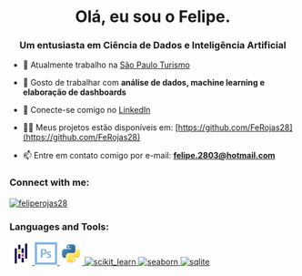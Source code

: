 <h1 align="center">Olá, eu sou o Felipe.</h1>
<h3 align="center">Um entusiasta em Ciência de Dados e Inteligência Artificial</h3>

- 🔭 Atualmente trabalho na [São Paulo Turismo](spturis.com)

- 🌱 Gosto de trabalhar com **análise de dados, machine learning e elaboração de dashboards**

- 💬 Conecte-se comigo no [LinkedIn](linkedin.com/in/felipe-fernandes-rojas)

- 👨‍💻 Meus projetos estão disponíveis em: [https://github.com/FeRojas28](https://github.com/FeRojas28)

- 📫 Entre em contato comigo por e-mail: **felipe.2803@hotmail.com**

<h3 align="left">Connect with me:</h3>
<p align="left">
<a href="https://kaggle.com/feliperojas28" target="blank"><img align="center" src="https://raw.githubusercontent.com/rahuldkjain/github-profile-readme-generator/master/src/images/icons/Social/kaggle.svg" alt="feliperojas28" height="30" width="40" /></a>
</p>

<h3 align="left">Languages and Tools:</h3>
<p align="left"> <a href="https://pandas.pydata.org/" target="_blank" rel="noreferrer"> <img src="https://raw.githubusercontent.com/devicons/devicon/2ae2a900d2f041da66e950e4d48052658d850630/icons/pandas/pandas-original.svg" alt="pandas" width="40" height="40"/> </a> <a href="https://www.photoshop.com/en" target="_blank" rel="noreferrer"> <img src="https://raw.githubusercontent.com/devicons/devicon/master/icons/photoshop/photoshop-line.svg" alt="photoshop" width="40" height="40"/> </a> <a href="https://www.python.org" target="_blank" rel="noreferrer"> <img src="https://raw.githubusercontent.com/devicons/devicon/master/icons/python/python-original.svg" alt="python" width="40" height="40"/> </a> <a href="https://scikit-learn.org/" target="_blank" rel="noreferrer"> <img src="https://upload.wikimedia.org/wikipedia/commons/0/05/Scikit_learn_logo_small.svg" alt="scikit_learn" width="40" height="40"/> </a> <a href="https://seaborn.pydata.org/" target="_blank" rel="noreferrer"> <img src="https://seaborn.pydata.org/_images/logo-mark-lightbg.svg" alt="seaborn" width="40" height="40"/> </a> <a href="https://www.sqlite.org/" target="_blank" rel="noreferrer"> <img src="https://www.vectorlogo.zone/logos/sqlite/sqlite-icon.svg" alt="sqlite" width="40" height="40"/> </a> </p>
